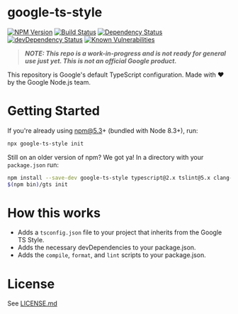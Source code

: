 # google-ts-style

[![NPM Version][npm-image]][npm-url]
[![Build Status][travis-image]][travis-url]
[![Dependency Status][david-image]][david-url]
[![devDependency Status][david-dev-image]][david-dev-url]
[![Known Vulnerabilities][snyk-image]][snyk-url]

> ***NOTE: This repo is a work-in-progress and is not ready for general use just yet. This is not an official Google product.***

This repository is Google's default TypeScript configuration. Made with ❤️ by the Google Node.js team.

# Getting Started

If you're already using npm@5.3+ (bundled with Node 8.3+), run:
```sh
npx google-ts-style init
```

Still on an older version of npm? We got ya! In a directory with your `package.json` run:

```sh
npm install --save-dev google-ts-style typescript@2.x tslint@5.x clang-format@1.x
$(npm bin)/gts init
```

# How this works
- Adds a `tsconfig.json` file to your project that inherits from the Google TS Style.
- Adds the necessary devDependencies to your package.json.
- Adds the `compile`, `format`, and `lint` scripts to your package.json.

# License
See [LICENSE.md](LICENSE.md)

[npm-image]: https://img.shields.io/npm/v/google-ts-style.svg
[npm-url]: https://npmjs.org/package/google-ts-style
[travis-image]: https://travis-ci.org/google/ts-style.svg?branch=master
[travis-url]: https://travis-ci.org/google/ts-style
[david-image]: https://david-dm.org/google/ts-style.svg
[david-url]: https://david-dm.org/google/ts-style
[david-dev-image]: https://david-dm.org/google/ts-style/dev-status.svg
[david-dev-url]: https://david-dm.org/google/ts-style?type=dev
[snyk-image]: https://snyk.io/test/github/google/ts-style/badge.svg
[snyk-url]: https://snyk.io/test/github/google/ts-style
